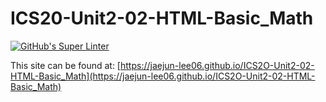 # ICS20-Unit2-02-HTML-Basic_Math

[![GitHub's Super Linter](https://github.com/jaejun-lee06/ICS2O-Unit2-02-HTML-Basic_Math/workflows/GitHub's%20Super%20Linter/badge.svg)](https://github.com/jaejun-lee06/ICS2O-Unit2-02-HTML-Basic_Math/actions)

This site can be found at: [https://jaejun-lee06.github.io/ICS2O-Unit2-02-HTML-Basic_Math](https://jaejun-lee06.github.io/ICS2O-Unit2-02-HTML-Basic_Math)
